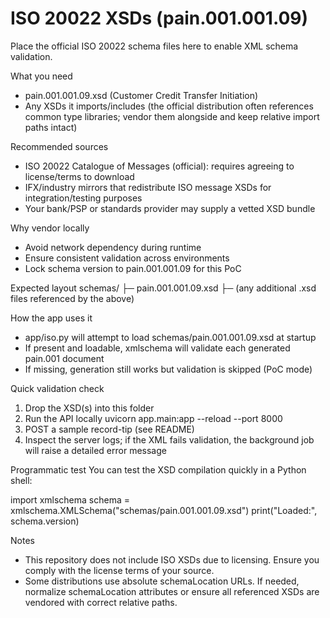 # ISO 20022 XSDs (pain.001.001.09)

Place the official ISO 20022 schema files here to enable XML schema validation.

What you need
- pain.001.001.09.xsd (Customer Credit Transfer Initiation)
- Any XSDs it imports/includes (the official distribution often references common type libraries; vendor them alongside and keep relative import paths intact)

Recommended sources
- ISO 20022 Catalogue of Messages (official): requires agreeing to license/terms to download
- IFX/industry mirrors that redistribute ISO message XSDs for integration/testing purposes
- Your bank/PSP or standards provider may supply a vetted XSD bundle

Why vendor locally
- Avoid network dependency during runtime
- Ensure consistent validation across environments
- Lock schema version to pain.001.001.09 for this PoC

Expected layout
schemas/
├─ pain.001.001.09.xsd
├─ (any additional .xsd files referenced by the above)

How the app uses it
- app/iso.py will attempt to load schemas/pain.001.001.09.xsd at startup
- If present and loadable, xmlschema will validate each generated pain.001 document
- If missing, generation still works but validation is skipped (PoC mode)

Quick validation check
1) Drop the XSD(s) into this folder
2) Run the API locally
   uvicorn app.main:app --reload --port 8000
3) POST a sample record-tip (see README)
4) Inspect the server logs; if the XML fails validation, the background job will raise a detailed error message

Programmatic test
You can test the XSD compilation quickly in a Python shell:

  import xmlschema
  schema = xmlschema.XMLSchema("schemas/pain.001.001.09.xsd")
  print("Loaded:", schema.version)

Notes
- This repository does not include ISO XSDs due to licensing. Ensure you comply with the license terms of your source.
- Some distributions use absolute schemaLocation URLs. If needed, normalize schemaLocation attributes or ensure all referenced XSDs are vendored with correct relative paths.
